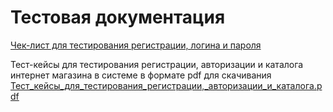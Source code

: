 # Тестовая документация

[Чек-лист для тестирования регистрации, логина и пароля](https://docs.google.com/spreadsheets/d/18qz2rKZyhEpV7AwkLGYukzE0aDy8REYhTDZYbAbVxMQ/edit#gid=0)


Тест-кейсы для тестирования регистрации, авторизации и каталога интернет магазина в системе в формате pdf для скачивания
[Тест_кейсы_для_тестирования_регистрации,_авторизации_и_каталога.pdf](https://github.com/margaritakolomytceva/docs/files/15139521/_._._._._._._.pdf)




